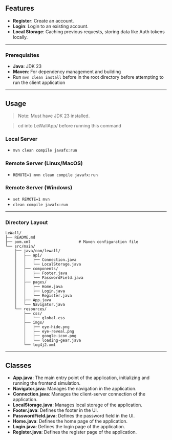 ## Features

- **Register**: Create an account.
- **Login**: Login to an existing account.
- **Local Storage**: Caching previous requests, storing data like Auth tokens locally.

---

### Prerequisites

- **Java**: JDK 23
- **Maven**: For dependency management and building
- Run `mvn clean install` before in the root directory before attempting to run the client application

---

## Usage

> Note: Must have JDK 23 installed.

> cd into LeWallApp/ before running this command

### Local Server
- `mvn clean compile javafx:run`

### Remote Server (Linux/MacOS)
- `REMOTE=1 mvn clean compile javafx:run`
### Remote Server (Windows)
- `set REMOTE=1 mvn`
- `clean compile javafx:run`

---

### Directory Layout

```plaintext
LeWall/
├── README.md
├── pom.xml                     # Maven configuration file
└── src/main/
    ├── java/com/lewall/
    │   ├── api/
    │   │   ├── Connection.java
    │   │   └── LocalStorage.java
    │   ├── components/
    │   │   ├── Footer.java
    │   │   └── PasswordField.java
    │   ├── pages/
    │   │   ├── Home.java
    │   │   ├── Login.java
    │   │   └── Register.java
    │   ├── App.java
    │   └── Navigator.java
    └── resources/
        ├── css/
        │   └── global.css
        ├── imgs/
        │   ├── eye-hide.png
        │   ├── eye-reveal.png
        │   ├── google-icon.png
        │   └── loading-gear.java
        └── log4j2.xml
```

---

## Classes

- **App.java**: The main entry point of the application, initializing and running the frontend simulation.
- **Navigator.java**: Manages the navigation in the application.
- **Connection.java**: Manages the client-server connection of the application.
- **LocalStorage.java**: Manages local storage of the application.
- **Footer.java**: Defines the footer in the UI.
- **PasswordField.java**: Defines the password field in the UI.
- **Home.java**: Defines the home page of the application.
- **Login.java**: Defines the login page of the application.
- **Register.java**: Defines the register page of the application.
